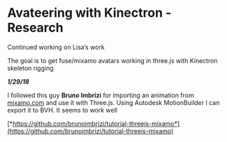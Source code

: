 # Avateering with Kinectron - Research

Continued working on Lisa’s work

The goal is to get fuse/mixamo avatars working in three.js with Kinectron skeleton rigging

***1/29/18***

I followed this guy **Bruno Imbrizi** for importing an animation from [mixamo.com](http://mixamo.com/) and use it with Three.js. Using Autodesk MotionBuilder I can export it to BVH. It seems to work well

[*https://github.com/brunoimbrizi/tutorial-threejs-mixamo*](https://github.com/brunoimbrizi/tutorial-threejs-mixamo)

